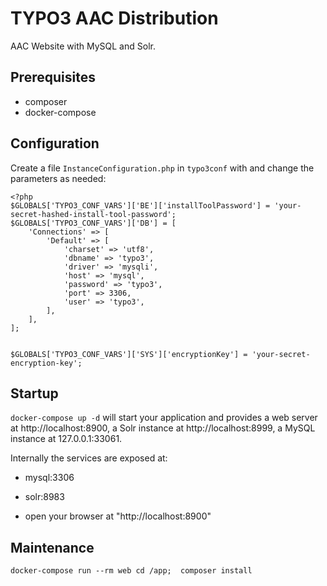 # TYPO3 AAC Distribution

AAC Website with MySQL and Solr.

## Prerequisites

* composer
* docker-compose

## Configuration

Create a file ```InstanceConfiguration.php``` in ```typo3conf``` with and change the parameters as needed:

```$php
<?php
$GLOBALS['TYPO3_CONF_VARS']['BE']['installToolPassword'] = 'your-secret-hashed-install-tool-password';
$GLOBALS['TYPO3_CONF_VARS']['DB'] = [
    'Connections' => [
        'Default' => [
            'charset' => 'utf8',
            'dbname' => 'typo3',
            'driver' => 'mysqli',
            'host' => 'mysql',
            'password' => 'typo3',
            'port' => 3306,
            'user' => 'typo3',
        ],
    ],
];


$GLOBALS['TYPO3_CONF_VARS']['SYS']['encryptionKey'] = 'your-secret-encryption-key';

```

## Startup

```docker-compose up -d``` will start your application and provides a web server at http://localhost:8900, a Solr instance
at http://localhost:8999, a MySQL instance at 127.0.0.1:33061.

Internally the services are exposed at:

* mysql:3306
* solr:8983

* open your browser at "http://localhost:8900"

## Maintenance

```docker-compose run --rm web cd /app;  composer install```

